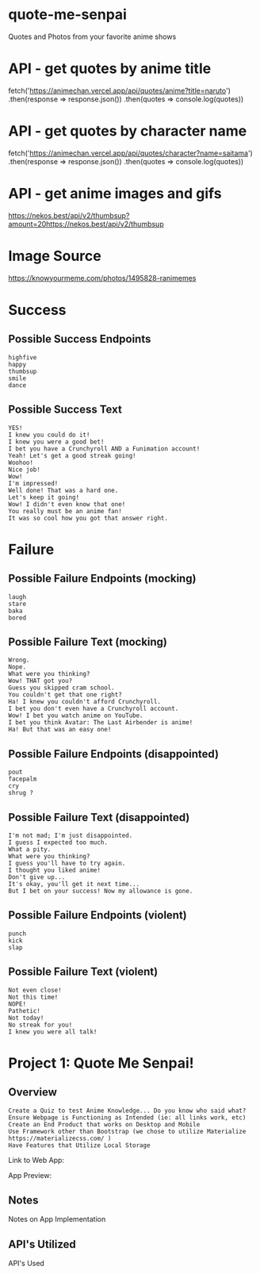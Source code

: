 # quote-me-senpai
Quotes and Photos from your favorite anime shows

# API - get quotes by anime title
fetch('https://animechan.vercel.app/api/quotes/anime?title=naruto')
     .then(response => response.json())
     .then(quotes => console.log(quotes))

# API - get quotes by character name
fetch('https://animechan.vercel.app/api/quotes/character?name=saitama')
     .then(response => response.json())
     .then(quotes => console.log(quotes))

# API - get anime images and gifs
https://nekos.best/api/v2/thumbsup?amount=20https://nekos.best/api/v2/thumbsup


# Image Source
https://knowyourmeme.com/photos/1495828-ranimemes

# Success
## Possible Success Endpoints
 
```
highfive
happy
thumbsup
smile
dance

```

## Possible Success Text

```
YES!
I knew you could do it!
I knew you were a good bet!
I bet you have a Crunchyroll AND a Funimation account!
Yeah! Let's get a good streak going!
Woohoo! 
Nice job!
Wow!
I'm impressed!
Well done! That was a hard one. 
Let's keep it going!
Wow! I didn't even know that one!
You really must be an anime fan!
It was so cool how you got that answer right.

```

# Failure 
## Possible Failure Endpoints (mocking)
 
```
laugh
stare
baka
bored

```
## Possible Failure Text (mocking)

```
Wrong.
Nope.
What were you thinking?
Wow! THAT got you? 
Guess you skipped cram school.
You couldn't get that one right?
Ha! I knew you couldn't afford Crunchyroll. 
I bet you don't even have a Crunchyroll account. 
Wow! I bet you watch anime on YouTube.
I bet you think Avatar: The Last Airbender is anime!
Ha! But that was an easy one!

```
 
## Possible Failure Endpoints (disappointed)
 
```
pout
facepalm
cry
shrug ?

```
## Possible Failure Text (disappointed)

```
I'm not mad; I'm just disappointed.
I guess I expected too much.
What a pity.
What were you thinking? 
I guess you'll have to try again.
I thought you liked anime!
Don't give up...
It's okay, you'll get it next time...
But I bet on your success! Now my allowance is gone.

```
 
## Possible Failure Endpoints (violent)
 
```
punch
kick
slap

```
## Possible Failure Text (violent)

```
Not even close!
Not this time!
NOPE!
Pathetic!
Not today!
No streak for you!
I knew you were all talk!

```





<!-- Possible READ ME format to build on as project progresses -->

# Project 1: Quote Me Senpai!
## Overview
```
Create a Quiz to test Anime Knowledge... Do you know who said what?
Ensure Webpage is Functioning as Intended (ie: all links work, etc)
Create an End Product that works on Desktop and Mobile
Use Framework other than Bootstrap (we chose to utilize Materialize https://materializecss.com/ )
Have Features that Utilize Local Storage

```
Link to Web App:  <!-- LINK HERE -->

App Preview:
<!-- REPLACE WITH SCREENSHOT PATH  ![My Portfolio Screenshot](./Images/MyPortfolioScreenShot.png "My Portfolio Screenshot") -->

## Notes

Notes on App Implementation

## API's Utilized

API's Used